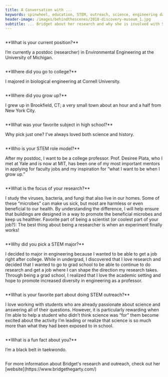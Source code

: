 ```yaml
---   
title: A Conversation with ...
keywords: spinwheel, education, STEM, outreach, science, engineering day, engineering, biological engineering, environmental engineering
header-image: /images/behindthescenes/2018-discovery-museum_1.jpg
subtitle: ... Bridget about her research and why she is involved with STEM outreach.
---
```






<div class="row">
<div class="column long-text">
<p>
**What is your current position?**

I’m currently a postdoc (researcher) in Environmental Engineering at the University of Michigan.
</p>
</div>
</div>

<div class="row">
<div class="column long-text">
<p>
**Where did you go to college?**

I majored in biological engineering at Cornell University.
</p>
</div>
</div>

<div class="row">
<div class="column long-text">
<p>
**Where did you grow up?**

I grew up in Brookfield, CT; a very small town about an hour and a half from New York City.
</p>
</div>
</div>

<div class="row">
<div class="column long-text">
<p>
**What was your favorite subject in high school?**

Why pick just one? I've always loved both science and history.
</p>
</div>
</div>

<div class="row">
<div class="column long-text">
<p>
**Who is your STEM role model?**

After my postdoc, I want to be a college professor. Prof. Desiree Plata, who I met at Yale and is now at MIT, has been one of my most important mentors in applying for faculty jobs and my inspiration for “what I want to be when I grow up.”
</p>
</div>
</div>

<div class="row">
<div class="column long-text">
<p>
**What is the focus of your research?**

I study the viruses, bacteria, and fungi that also live in our homes. Some of these “microbes” can make us sick, but most are harmless or even beneficial to our health. By understanding the difference, I will help ensure that buildings are designed in a way to promote the beneficial microbes and keep us healthier.
Favorite part of being a scientist (or coolest part of your job?): The best thing about being a researcher is when an experiment finally works!
</p>
</div>
</div>

<div class="row">
<div class="column long-text">
<p>
**Why did you pick a STEM major?**

I decided to major in engineering because I wanted to be able to get a job right after college. While in undergrad, I discovered that I love research and decided that I wanted to go to grad school to be able to continue to do research and get a job where I can shape the direction my research takes. Through being a grad school, I realized that I love the academic setting and hope to promote increased diversity in engineering as a professor.
</p>
</div>
</div>

<div class="row">
<div class="column long-text">
<p>
**What is your favorite part about doing STEM outreach?**

I love working with students who are already passionate about science and answering all of their questions. However, it is particularly rewarding when I’m able to help a student who didn’t think science was “for” them become excited about the activity I’m leading or realize that science is so much more than what they had been exposed to in school. 
</p>
</div>
</div>

<div class="row">
<div class="column long-text">
<p>
**What is a fun fact about you?**

I’m a black belt in taekwondo.
</p>
</div>
</div>


<div class="row">
<div class="column long-text">
<p>
For more information about Bridget's research and outreach, check out her [website](https://www.bridgethegarty.com/)
</p>
</div>
</div>


